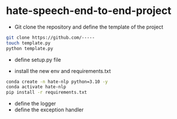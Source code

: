 # hate-speech-end-to-end-project


- Git clone the repository and define the template of the project
```bash
git clone https://github.com/-----
touch template.py
python template.py
```

- define setup.py file

- install the new env and requirements.txt
```bash
conda create -n hate-nlp python=3.10 -y
conda activate hate-nlp
pip install -r requirements.txt
```

- define the logger
- define the exception handler
